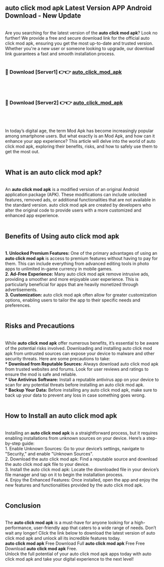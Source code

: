 ## auto click mod apk Latest Version APP Android Download - New Update
<br>
Are you searching for the latest version of the <strong>auto click mod apk</strong>? Look no further! We provide a free and secure download link for the official auto click mod apk, ensuring you get the most up-to-date and trusted version. Whether you're a new user or someone looking to upgrade, our download link guarantees a fast and smooth installation process.
<br>
<br>
<h3>🔴 Download [Server1] 👉👉 <a href="https://modyolo.store/auto+click+mod+apk">auto_click_mod_apk</a></h3><br>
<br>
<h3>🔴 Download [Server2] 👉👉 <a href="https://modyolo.store/auto+click+mod+apk">auto_click_mod_apk</a></h3><br>
<br>
<br>
In today’s digital age, the term Mod Apk has become increasingly popular among smartphone users. But what exactly is an Mod Apk, and how can it enhance your app experience? This article will delve into the world of auto click mod apk, exploring their benefits, risks, and how to safely use them to get the most out.
<br>
<br>
<h2>What is an auto click mod apk?</h2>
<br>
An <strong>auto click mod apk</strong> is a modified version of an original Android application package (APK). These modifications can include unlocked features, removed ads, or additional functionalities that are not available in the standard version. auto click mod apk are created by developers who alter the original code to provide users with a more customized and enhanced app experience.
<br>
<br>
<h2>Benefits of Using auto click mod apk</h2>
<br>
<strong> 1. Unlocked Premium Features:</strong> One of the primary advantages of using an <strong>auto click mod apk</strong> is access to premium features without having to pay for them. This can include everything from advanced editing tools in photo apps to unlimited in-game currency in mobile games.
<br>
<strong> 2. Ad-Free Experience:</strong> Many auto click mod apk remove intrusive ads, providing a smoother and more enjoyable user experience. This is particularly beneficial for apps that are heavily monetized through advertisements.
<br>
<strong> 3. Customization:</strong> auto click mod apk often allow for greater customization options, enabling users to tailor the app to their specific needs and preferences.
<br>
<br>
<h2>Risks and Precautions</h2>
<br>
While <strong>auto click mod apk</strong> offer numerous benefits, it’s essential to be aware of the potential risks involved. Downloading and installing auto click mod apk from untrusted sources can expose your device to malware and other security threats. Here are some precautions to take:
<br>
<strong> * Download from Reputable Sources:</strong> Always download auto click mod apk from trusted websites and forums. Look for user reviews and ratings to ensure the mod is safe and reliable.
<br>
<strong> * Use Antivirus Software:</strong> Install a reputable antivirus app on your device to scan for any potential threats before installing an auto click mod apk.
<br>
<strong> * Backup Your Data:</strong> Before installing any auto click mod apk, make sure to back up your data to prevent any loss in case something goes wrong.
<br>
<br>
<h2>How to Install an auto click mod apk</h2>
<br>
Installing an <strong>auto click mod apk</strong> is a straightforward process, but it requires enabling installations from unknown sources on your device. Here’s a step-by-step guide:
<br>
 1. Enable Unknown Sources: Go to your device’s settings, navigate to "Security," and enable "Unknown Sources".
<br>
 2. Download the auto click mod apk: Find a reputable source and download the auto click mod apk file to your device.
<br>
 3. Install the auto click mod apk: Locate the downloaded file in your device’s file manager and tap on it to begin the installation process.
<br>
 4. Enjoy the Enhanced Features: Once installed, open the app and enjoy the new features and functionalities provided by the auto click mod apk.
<br>
<br>
<h2><strong>Conclusion</strong></h2>
<br>
The <strong>auto click mod apk</strong> is a must-have for anyone looking for a high-performance, user-friendly app that caters to a wide range of needs. Don’t wait any longer! Click the link below to download the latest version of auto click mod apk and unlock all its incredible features today.
<br>
<strong>auto click mod apk</strong> Free Download Full <strong>auto click mod apk</strong> Free Free Download <strong>auto click mod apk</strong> Free.
<br>
Unlock the full potential of your auto click mod apk apps today with auto click mod apk and take your digital experience to the next level!